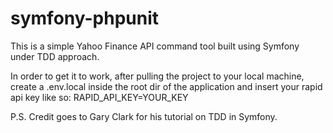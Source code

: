 # symfony-phpunit
This is a simple Yahoo Finance API command tool built using Symfony under TDD approach.

In order to get it to work, after pulling the project to your local machine, create a .env.local inside the root dir of the application
and insert your rapid api key like so:
RAPID_API_KEY=YOUR_KEY

P.S. Credit goes to Gary Clark for his tutorial on TDD in Symfony.
